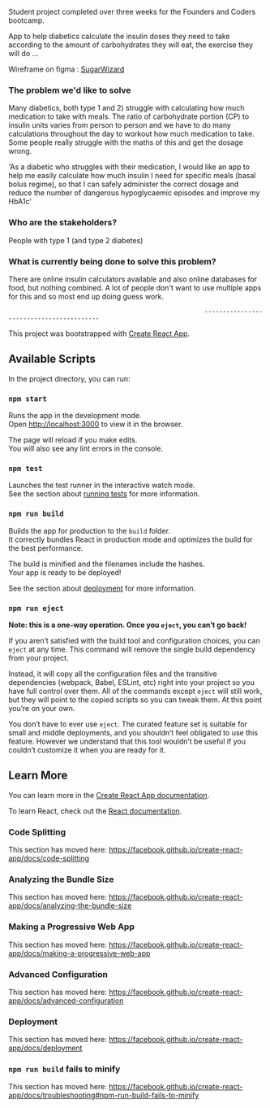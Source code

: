 Student project completed over three weeks for the Founders and Coders bootcamp. 

App to help diabetics calculate the insulin doses they need to take according to the amount of carbohydrates they will eat, the exercise they will do ...

Wireframe on figma : [SugarWizard](https://www.figma.com/proto/w2fxw1lje9uoNzIYEzY9mr/The-Diabetics-App?node-id=8%3A2&viewport=676%2C243%2C0.12175041437149048&scaling=scale-down)

### The problem we'd like to solve
Many diabetics, both type 1 and 2) struggle with calculating how much medication to take with meals. The ratio of carbohydrate portion (CP) to insulin units varies from person to person and we have to do many calculations throughout the day to workout how much medication to take. Some people really struggle with the maths of this and get the dosage wrong.

'As a diabetic who struggles with their medication, I would like an app to help me easily calculate how much insulin I need for specific meals (basal bolus regime), so that I can safely administer the correct dosage and reduce the number of dangerous hypoglycaemic episodes and improve my HbA1c'

### Who are the stakeholders?
People with type 1 (and type 2 diabetes)

### What is currently being done to solve this problem?
There are online insulin calculators available and also online databases for food, but nothing combined. A lot of people don't want to use multiple apps for this and so most end up doing guess work.

                                                          -----------------------------------------

This project was bootstrapped with [Create React App](https://github.com/facebook/create-react-app).

## Available Scripts

In the project directory, you can run:

### `npm start`

Runs the app in the development mode.<br />
Open [http://localhost:3000](http://localhost:3000) to view it in the browser.

The page will reload if you make edits.<br />
You will also see any lint errors in the console.

### `npm test`

Launches the test runner in the interactive watch mode.<br />
See the section about [running tests](https://facebook.github.io/create-react-app/docs/running-tests) for more information.

### `npm run build`

Builds the app for production to the `build` folder.<br />
It correctly bundles React in production mode and optimizes the build for the best performance.

The build is minified and the filenames include the hashes.<br />
Your app is ready to be deployed!

See the section about [deployment](https://facebook.github.io/create-react-app/docs/deployment) for more information.

### `npm run eject`

**Note: this is a one-way operation. Once you `eject`, you can’t go back!**

If you aren’t satisfied with the build tool and configuration choices, you can `eject` at any time. This command will remove the single build dependency from your project.

Instead, it will copy all the configuration files and the transitive dependencies (webpack, Babel, ESLint, etc) right into your project so you have full control over them. All of the commands except `eject` will still work, but they will point to the copied scripts so you can tweak them. At this point you’re on your own.

You don’t have to ever use `eject`. The curated feature set is suitable for small and middle deployments, and you shouldn’t feel obligated to use this feature. However we understand that this tool wouldn’t be useful if you couldn’t customize it when you are ready for it.

## Learn More

You can learn more in the [Create React App documentation](https://facebook.github.io/create-react-app/docs/getting-started).

To learn React, check out the [React documentation](https://reactjs.org/).

### Code Splitting

This section has moved here: https://facebook.github.io/create-react-app/docs/code-splitting

### Analyzing the Bundle Size

This section has moved here: https://facebook.github.io/create-react-app/docs/analyzing-the-bundle-size

### Making a Progressive Web App

This section has moved here: https://facebook.github.io/create-react-app/docs/making-a-progressive-web-app

### Advanced Configuration

This section has moved here: https://facebook.github.io/create-react-app/docs/advanced-configuration

### Deployment

This section has moved here: https://facebook.github.io/create-react-app/docs/deployment

### `npm run build` fails to minify

This section has moved here: https://facebook.github.io/create-react-app/docs/troubleshooting#npm-run-build-fails-to-minify
